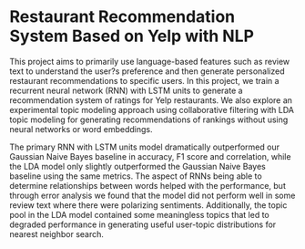 # Restaurant Recommendation System Based on Yelp with NLP

This project aims to primarily use language-based features such as review text to understand the user?spreference and then generate personalized restaurant recommendations to specific users. In this project, we train a recurrent neural network (RNN) with LSTM units to generate a recommendation system of ratings for Yelp restaurants. We also explore an experimental topic modeling approach using collaborative filtering with LDA topic modeling for generating recommendations of rankings without using neural networks or word embeddings.

The primary RNN with LSTM units model dramatically outperformed our Gaussian Naive Bayesbaseline in accuracy, F1 score and correlation, while the LDA model only slightly outperformed the Gaussian Naive Bayes baseline using the same metrics. The aspect of RNNs being able to determine relationships between words helped with the performance, but through error analysis we found that the model did not perform well in some review text where there were polarizing sentiments. Additionally, the topic pool in the LDA model contained some meaningless topics that led to degraded performance in generating useful user-topic distributions for nearest neighbor search.